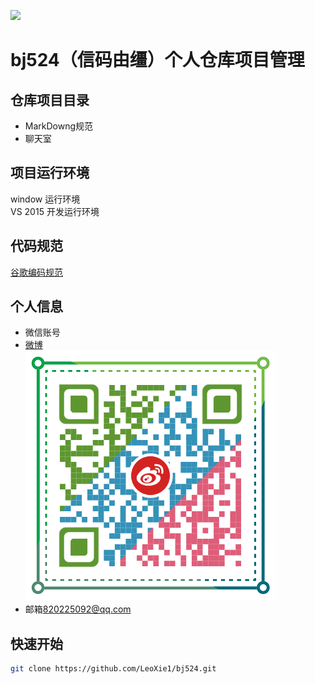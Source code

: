 ![](logo/wxlogo.png)
# bj524（信码由缰）个人仓库项目管理
## 仓库项目目录
+ MarkDowng规范
+ 聊天室

## 项目运行环境
window 运行环境<br>
VS 2015 开发运行环境

## 代码规范
[谷歌编码规范](https://pan.baidu.com/s/1i3gc7lF)
## 个人信息
+ 微信账号<br>
+ [微博](https://weibo.com/leolovedoublechen)<br>
  ![webo](logo/weibo.png)
+ 邮箱[820225092@qq.com](mailto:820225092@qq.com)

## 快速开始

```sh
git clone https://github.com/LeoXie1/bj524.git
```

